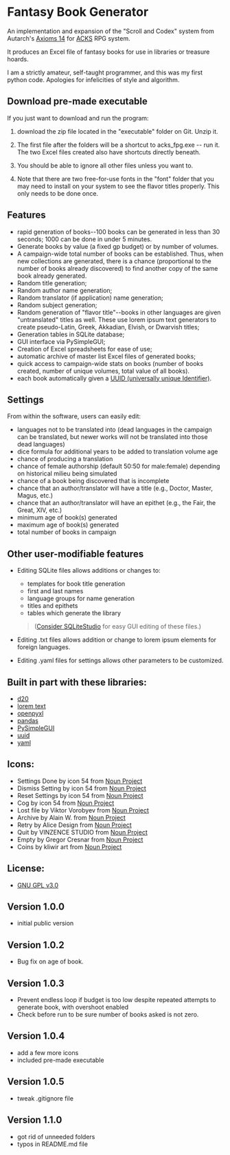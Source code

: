 # Fantasy Book Generator

An implementation and expansion of the "Scroll and Codex" system from Autarch's [Axioms 14](https://www.drivethrurpg.com/product/406101/Axioms-Issue-14-Codex-and-Scroll) for [ACKS](https://www.drivethrurpg.com/product/99123/Adventurer-Conqueror-King-System) RPG system.

It produces an Excel file of fantasy books for use in libraries or treasure hoards.

I am a strictly amateur, self-taught programmer, and this was my first python code. Apologies for infelicities of style and algorithm.

## Download pre-made executable

If you just want to download and run the program:

1. download the zip file located in the "executable" folder on Git. Unzip it.

2. The first file after the folders will be a shortcut to acks_fpg.exe -- run it. The two Excel files created also have shortcuts directly beneath.

3. You should be able to ignore all other files unless you want to.

4. Note that there are two free-for-use fonts in the "font" folder that you may need to install on your system to see the flavor titles properly. This only needs to be done once.

## Features

* rapid generation of books--100 books can be generated in less than 30 seconds; 1000 can be done in under 5 minutes.
* Generate books by value (a fixed gp budget) or by number of volumes.
* A campaign-wide total number of books can be established. Thus, when new collections are generated, there is a chance (proportional to the number of books already discovered) to find another copy of the same book already generated.
* Random title generation;
* Random author name generation;
* Random translator (if application) name generation;
* Random subject generation;
* Random generation of "flavor title"--books in other languages are given "untranslated" titles as well. These use lorem ipsum text generators to create pseudo-Latin, Greek, Akkadian, Elvish, or Dwarvish titles;
* Generation tables in SQLite database;
* GUI interface via PySimpleGUI;
* Creation of Excel spreadsheets for ease of use;
* automatic archive of master list Excel files of generated books;
* quick access to campaign-wide stats on books (number of books created, number of unique volumes, total value of all books).
* each book automatically given a [UUID (universally unique Identifier)](https://en.wikipedia.org/wiki/Universally_unique_identifier).

## Settings

From within the software, users can easily edit:
* languages not to be translated into (dead languages in the campaign can be translated, but newer works will not be translated into those dead languages)
* dice formula for additional years to be added to translation volume age
* chance of producing a translation
* chance of female authorship (default 50:50 for male:female) depending on historical milieu being simulated
* chance of a book being discovered that is incomplete
* chance that an author/translator will have a title (e.g., Doctor, Master, Magus, etc.)
* chance that an author/translator will have an epithet (e.g., the Fair, the Great, XIV, etc.)
* minimum age of book(s) generated
* maximum age of book(s) generated
* total number of books in campaign

## Other user-modifiable features

* Editing SQLite files allows additions or changes to:
    * templates for book title generation
    * first and last names
    * language groups for name generation
    * titles and epithets
    * tables which generate the library

    > ([Consider SQLiteStudio](https://sqlitestudio.pl/) for easy GUI editing of these files.)

* Editing .txt files allows addition or change to lorem ipsum elements for foreign languages.

* Editing .yaml files for settings allows other parameters to be customized.

## Built in part with these libraries:
* [d20](https://pypi.org/project/d20/)
* [lorem text](https://github.com/TheAbhijeet/lorem_text)
* [openpyxl](https://pypi.org/project/openpyxl/)
* [pandas](https://pypi.org/project/pandas/)
* [PySimpleGUI](https://pypi.org/project/PySimpleGUI/)
* [uuid](https://docs.python.org/3/library/uuid.html)
* [yaml](https://pypi.org/project/PyYAML/)

## Icons:
* Settings Done by icon 54 from <a href="https://thenounproject.com/browse/icons/term/settings-done/" target="_blank" title="Settings Done Icons">Noun Project</a>
* Dismiss Setting by icon 54 from <a href="https://thenounproject.com/browse/icons/term/dismiss-setting/" target="_blank" title="Dismiss Setting Icons">Noun Project</a>
* Reset Settings by icon 54 from <a href="https://thenounproject.com/browse/icons/term/reset-settings/" target="_blank" title="Reset Settings Icons">Noun Project</a>
* Cog by icon 54 from <a href="https://thenounproject.com/browse/icons/term/cog/" target="_blank" title="cog Icons">Noun Project</a>
* Lost file by Viktor Vorobyev from <a href="https://thenounproject.com/browse/icons/term/lost-file/" target="_blank" title="Lost file Icons">Noun Project</a>
* Archive by Alain W. from <a href="https://thenounproject.com/browse/icons/term/archive/" target="_blank" title="archive Icons">Noun Project</a>
* Retry by Alice Design from <a href="https://thenounproject.com/browse/icons/term/retry/" target="_blank" title="retry Icons">Noun Project</a>
* Quit by VINZENCE STUDIO from <a href="https://thenounproject.com/browse/icons/term/quit/" target="_blank" title="quit Icons">Noun Project</a>
* Empty by Gregor Cresnar from <a href="https://thenounproject.com/browse/icons/term/empty/" target="_blank" title="Empty Icons">Noun Project</a>
* Coins by kliwir art from <a href="https://thenounproject.com/browse/icons/term/coins/" target="_blank" title="Coins Icons">Noun Project</a>
## License:

* [GNU GPL v3.0](https://choosealicense.com/licenses/gpl-3.0/)

## Version 1.0.0
* initial public version

## Version 1.0.2
* Bug fix on age of book.

## Version 1.0.3
* Prevent endless loop if budget is too low despite repeated attempts to generate book, with overshoot enabled
* Check before run to be sure number of books asked is not zero.

## Version 1.0.4
* add a few more icons
* included pre-made executable

## Version 1.0.5
* tweak .gitignore file

## Version 1.1.0
* got rid of unneeded folders
* typos in README.md file